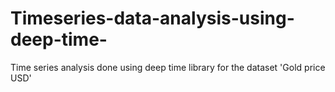 # Timeseries-data-analysis-using-deep-time-
Time series analysis done using deep time library for the dataset 'Gold price USD'
